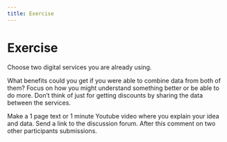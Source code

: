 ```yaml
---
title: Exercise
---
```


# Exercise

Choose two digital services you are already using.

What benefits could you get if you were able to combine data from both of them? Focus on how you might understand something better or be able to do more. Don’t think of just for getting discounts by sharing the data between the services.

Make a 1 page text or 1 minute Youtube video where you explain your idea and data. Send a link to the discussion forum. After this comment on two other participants submissions. 
